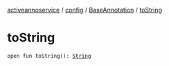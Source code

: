 [activeannoservice](../../index.md) / [config](../index.md) / [BaseAnnotation](index.md) / [toString](./to-string.md)

# toString

`open fun toString(): `[`String`](https://kotlinlang.org/api/latest/jvm/stdlib/kotlin/-string/index.html)